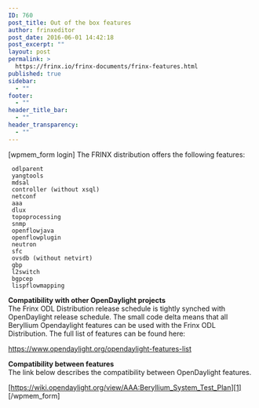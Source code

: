 ```yaml
---
ID: 760
post_title: Out of the box features
author: frinxeditor
post_date: 2016-06-01 14:42:18
post_excerpt: ""
layout: post
permalink: >
  https://frinx.io/frinx-documents/frinx-features.html
published: true
sidebar:
  - ""
footer:
  - ""
header_title_bar:
  - ""
header_transparency:
  - ""
---
```

[wpmem_form login] The FRINX distribution offers the following features:

     odlparent
     yangtools
     mdsal
     controller (without xsql)
     netconf
     aaa
     dlux
     topoprocessing
     snmp
     openflowjava
     openflowplugin
     neutron
     sfc
     ovsdb (without netvirt)
     gbp
     l2switch
     bgpcep
     lispflowmapping
    

**Compatibility with other OpenDaylight projects**  
The Frinx ODL Distribution release schedule is tightly synched with OpenDaylight release schedule. The small code delta means that all Beryllium Opendaylight features can be used with the Frinx ODL Distribution. The full list of features can be found here:

<https://www.opendaylight.org/opendaylight-features-list>

**Compatibility between features**  
The link below describes the compatibility between OpenDaylight features.

[https://wiki.opendaylight.org/view/AAA:Beryllium_System_Test_Plan][1] [/wpmem_form]

 [1]: http://wiki.opendaylight.org/view/AAA:Beryllium_System_Test_Plan